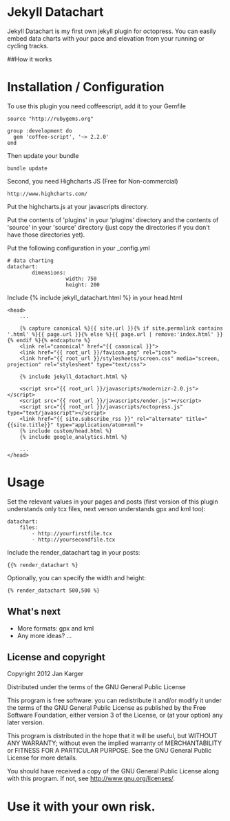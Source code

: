 # Jekyll Datachart

Jekyll Datachart is my first own jekyll plugin for octopress. You can easily embed data charts with your pace and elevation from your running or cycling tracks.

##How it works

Installation / Configuration
============================

To use this plugin you need coffeescript, add it to your Gemfile

	source "http://rubygems.org"

	group :development do
	  gem 'coffee-script', '~> 2.2.0'
	end

Then update your bundle

	bundle update

Second, you need Highcharts JS (Free for Non-commercial)

	http://www.highcharts.com/

Put the highcharts.js at your javascripts directory.
	
Put the contents of 'plugins' in your 'plugins' directory and the contents of 'source' in your 'source' directory (just copy the directories if you don't have those directories yet).
	
Put the following configuration in your _config.yml

	# data charting
	datachart:
			dimensions:
					   width: 750
					   height: 200

Include {% include jekyll_datachart.html %} in your head.html

	<head>
		...

		{% capture canonical %}{{ site.url }}{% if site.permalink contains '.html' %}{{ page.url }}{% else %}{{ page.url | remove:'index.html' }}{% endif %}{% endcapture %}
		<link rel="canonical" href="{{ canonical }}">
		<link href="{{ root_url }}/favicon.png" rel="icon">
		<link href="{{ root_url }}/stylesheets/screen.css" media="screen, projection" rel="stylesheet" type="text/css">

		{% include jekyll_datachart.html %}

		<script src="{{ root_url }}/javascripts/modernizr-2.0.js"></script>
		<script src="{{ root_url }}/javascripts/ender.js"></script>
		<script src="{{ root_url }}/javascripts/octopress.js" type="text/javascript"></script>
		<link href="{{ site.subscribe_rss }}" rel="alternate" title="{{site.title}}" type="application/atom+xml">
		{% include custom/head.html %}
		{% include google_analytics.html %}

		...
	</head>

Usage
=====

Set the relevant values in your pages and posts (first version of this plugin understands only tcx files, next verson understands gpx and kml too):

	datachart:
		files:
			- http://yourfirstfile.tcx
			- http://yoursecondfile.tcx

Include the render_datachart tag in your posts:

    {{% render_datachart %}

Optionally, you can specify the width and height:
    
    {% render_datachart 500,500 %}

## What's next

* More formats: gpx and kml
* Any more ideas? ... 

## License and copyright

Copyright 2012 Jan Karger

Distributed under the terms of the GNU General Public License

This program is free software: you can redistribute it and/or modify
it under the terms of the GNU General Public License as published by
the Free Software Foundation, either version 3 of the License, or
(at your option) any later version.

This program is distributed in the hope that it will be useful,
but WITHOUT ANY WARRANTY; without even the implied warranty of
MERCHANTABILITY or FITNESS FOR A PARTICULAR PURPOSE.  See the
GNU General Public License for more details.

You should have received a copy of the GNU General Public License
along with this program.  If not, see <http://www.gnu.org/licenses/>.

Use it with your own risk.
==========================